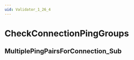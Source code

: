 ```yaml
---
uid: Validator_1_26_4
---
```


# CheckConnectionPingGroups

## MultiplePingPairsForConnection_Sub

<!-- Description, Properties, ... sections are auto-generated. -->
<!-- REPLACE ME AUTO-GENERATION -->

<!-- Uncomment to add extra details -->
<!--### Details-->

<!-- Uncomment to add example code -->
<!--### Example code-->
